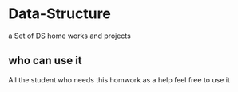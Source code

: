 # Data-Structure
a Set of DS home works and projects
## who can use it
All the student who needs this homwork as a help feel free to use it
